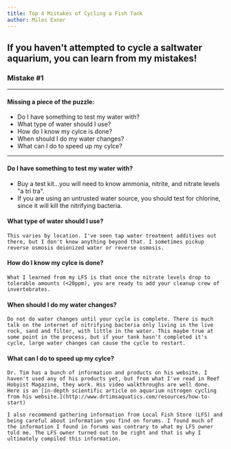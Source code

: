 ```yaml
---
title: Top 4 Mistakes of Cycling a Fish Tank
author: Miles Exner
---
```

## If you haven't attempted to cycle a saltwater aquarium, you can learn from my mistakes!

### Mistake #1
***
#### Missing a piece of the puzzle:
* Do I have something to test my water with?
* What type of water should I use?
* How do I know my cylce is done?
* When should I do my water changes?
* What can I do to speed up my cylce?
***

#### Do I have something to test my water with?
* Buy a test kit...you will need to know ammonia, nitrite, and nitrate levels "a tri tra".
* If you are using an untrusted water source, you should test for chlorine, since it will kill the nitrifying bacteria.

#### What type of water should I use?
    This varies by location. I've seen tap water treatment additives out there, but I don't know anything beyond that. I sometimes pickup reverse osmosis deionized water or reverse osmosis.

#### How do I know my cylce is done?
    What I learned from my LFS is that once the nitrate levels drop to tolerable amounts (<20ppm), you are ready to add your cleanup crew of invertebrates.


#### When should I do my water changes?
    Do not do water changes until your cycle is complete. There is much talk on the internet of nitrifying bacteria only living in the live rock, sand and filter, with little in the water. This maybe true at some point in the process, but if your tank hasn't completed it's cycle, large water changes can cause the cycle to restart.

#### What can I do to speed up my cylce?
    Dr. Tim has a bunch of information and products on his website. I haven't used any of his products yet, but from what I've read in Reef Hobyist Magazine, they work. His video walkthroughs are well done. Here is an [in-depth scientific article on aquarium nitrogen cycling from his website.](http://www.drtimsaquatics.com/resources/how-to-start)

    I also recommend gathering information from Local Fish Store (LFS) and being careful about information you find on forums. I found much of the information I found in forums was contrary to what my LFS owner told me. The LFS owner turned out to be right and that is why I ultimately compiled this information.
